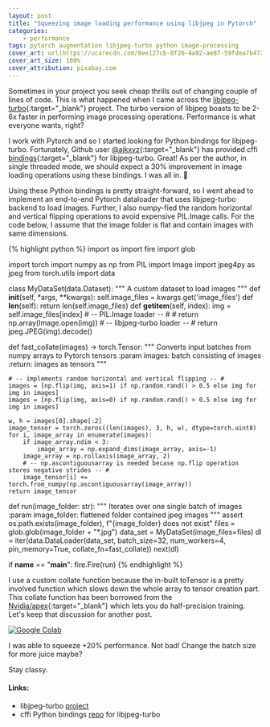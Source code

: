 ```yaml
---
layout: post
title: "Squeezing image loading performance using libjpeg in Pytorch"
categories: 
    - performance
tags: pytorch augmentation libjpeg-turbo python image-processing 
cover_art: url(https://ucarecdn.com/8ee127cb-8f26-4a92-ae87-59fdea7b4727/pugsqueeze.png) no-repeat right
cover_art_size: 100%
cover_attribution: pixabay.com
---
```

Sometimes in your project you seek cheap thrills out of changing couple of lines of code. This is what happened when I came across the [libjpeg-turbo](https://libjpeg-turbo.org/){:target="_blank"} project. The turbo version of libjpeg boasts to be 2-6x faster in performing image processing operations. Performance is what everyone wants, right?

I work with Pytorch and so I started looking for Python bindings for libjpeg-turbo. Fortunately, Github user [@ajkxyz](https://github.com/ajkxyz/){:target="_blank"} has provided cffi [bindings](https://github.com/ajkxyz/jpeg4py){:target="_blank"} for libjpeg-turbo. Great! As per the author, in single threaded mode, we should expect a 30% improvement in image loading operations using these bindings. I was all in. 👀

Using these Python bindings is pretty straight-forward, so I went ahead to implement an end-to-end Pytorch dataloader that uses libjpeg-turbo backend to load images. Further, I also numpy-fied the random horizontal and vertical flipping operations to avoid expensive PIL.Image calls. For the code below, I assume that the image folder is flat and contain images with same dimensions.

{% highlight python %}
import os
import fire
import glob

import torch
import numpy as np
from PIL import Image
import jpeg4py as jpeg
from torch.utils import data


class MyDataSet(data.Dataset):
    """
    A custom dataset to load images
    """
    def __init__(self, *args, **kwargs):
        self.image_files = kwargs.get('image_files')
    def __len__(self):
        return len(self.image_files)
    def __getitem__(self, index):
        img = self.image_files[index]
        # -- PIL.Image loader -- #
        # return np.array(Image.open(img))
        # -- libjpeg-turbo loader -- #
        return jpeg.JPEG(img).decode()


def fast_collate(images) -> torch.Tensor:
    """
    Converts input batches from numpy arrays to Pytorch tensors
    :param images: batch consisting of images
    :return: images as tensors
    """
    
    # -- implements random horizontal and vertical flipping -- #
    images = [np.flip(img, axis=1) if np.random.rand() > 0.5 else img for img in images]
    images = [np.flip(img, axis=0) if np.random.rand() > 0.5 else img for img in images]

    w, h = images[0].shape[:2]
    image_tensor = torch.zeros((len(images), 3, h, w), dtype=torch.uint8)
    for i, image_array in enumerate(images):
        if image_array.ndim < 3:
            image_array = np.expand_dims(image_array, axis=-1)
        image_array = np.rollaxis(image_array, 2)
        # -- np.ascontiguousarray is needed becase np.flip operation stores negative strides -- #
        image_tensor[i] += torch.from_numpy(np.ascontiguousarray(image_array))
    return image_tensor

def run(image_folder: str):
    """
    Iterates over one single batch of images
    :param image_folder: flattened folder contained jpeg images
    """
    assert os.path.exists(image_folder), f"{image_folder} does not exist"
    files = glob.glob(image_folder + "*.jpg")
    data_set = MyDataSet(image_files=files)
    dl = iter(data.DataLoader(data_set, batch_size=32, num_workers=4, 
                              pin_memory=True, collate_fn=fast_collate))
    next(dl)

if __name__ == "__main__":
    fire.Fire(run)
{% endhighlight %}

I use a custom collate function because the in-built toTensor is a pretty involved function which slows down the whole array to tensor creation part. This collate function has been borrowed from the [Nvidia/apex](https://github.com/NVIDIA/apex){:target="_blank"} which lets you do half-precision training. Let's keep that discussion for another post.

[![Google Colab](https://badgen.net/badge/Launch/on%20Google%20Colab/blue?icon=terminal)](https://colab.research.google.com/drive/1WUvqftk1d7t7p2aGS-_Jaf_eK1170ZhZ)

I was able to squeeze +20% performance. Not bad! Change the batch size for more juice maybe?

Stay classy.

#### Links:
 - libjpeg-turbo [project](https://libjpeg-turbo.org/)
 - cffi Python bindings [repo](https://github.com/ajkxyz/jpeg4py) for libjpeg-turbo
